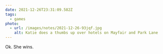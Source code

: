 ```yaml
---
date: 2021-12-26T23:31:09.582Z
tags:
  - games
photo:
  - url: /images/notes/2021-12-26-93jqf.jpg
    alt: Katie does a thumbs up over hotels on Mayfair and Park Lane
---
```

Ok. She wins. 
